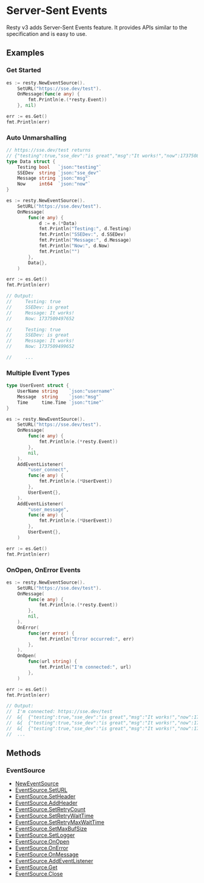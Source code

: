
# Server-Sent Events

Resty v3 adds Server-Sent Events feature. It provides APIs similar to the specification and is easy to use.

## Examples

### Get Started

```go
es := resty.NewEventSource().
    SetURL("https://sse.dev/test").
    OnMessage(func(e any) {
        fmt.Println(e.(*resty.Event))
    }, nil)

err := es.Get()
fmt.Println(err)
```

### Auto Unmarshalling

```go
// https://sse.dev/test returns
// {"testing":true,"sse_dev":"is great","msg":"It works!","now":1737508994502}
type Data struct {
    Testing bool   `json:"testing"`
    SSEDev  string `json:"sse_dev"`
    Message string `json:"msg"`
    Now     int64  `json:"now"`
}

es := resty.NewEventSource().
    SetURL("https://sse.dev/test").
    OnMessage(
        func(e any) {
            d := e.(*Data)
            fmt.Println("Testing:", d.Testing)
            fmt.Println("SSEDev:", d.SSEDev)
            fmt.Println("Message:", d.Message)
            fmt.Println("Now:", d.Now)
            fmt.Println("")
        },
        Data{},
    )

err := es.Get()
fmt.Println(err)

// Output:
//     Testing: true
//     SSEDev: is great
//     Message: It works!
//     Now: 1737509497652

//     Testing: true
//     SSEDev: is great
//     Message: It works!
//     Now: 1737509499652

//     ...
```


### Multiple Event Types

```go
type UserEvent struct {
    UserName string    `json:"username"`
    Message  string    `json:"msg"`
    Time     time.Time `json:"time"`
}

es := resty.NewEventSource().
    SetURL("https://sse.dev/test").
    OnMessage(
        func(e any) {
            fmt.Println(e.(*resty.Event))
        },
        nil,
    ).
    AddEventListener(
        "user_connect",
        func(e any) {
            fmt.Println(e.(*UserEvent))
        },
        UserEvent{},
    ).
    AddEventListener(
        "user_message",
        func(e any) {
            fmt.Println(e.(*UserEvent))
        },
        UserEvent{},
    )

err := es.Get()
fmt.Println(err)
```

### OnOpen, OnError Events

```go
es := resty.NewEventSource().
    SetURL("https://sse.dev/test").
    OnMessage(
        func(e any) {
            fmt.Println(e.(*resty.Event))
        },
        nil,
    ).
    OnError(
        func(err error) {
			fmt.Println("Error occurred:", err)
		},
    ).
    OnOpen(
        func(url string) {
			fmt.Println("I'm connected:", url)
		},
    )

err := es.Get()
fmt.Println(err)

// Output:
//  I'm connected: https://sse.dev/test
//  &{  {"testing":true,"sse_dev":"is great","msg":"It works!","now":1737510458794}}
//  &{  {"testing":true,"sse_dev":"is great","msg":"It works!","now":1737510460794}}
//  &{  {"testing":true,"sse_dev":"is great","msg":"It works!","now":1737510462794}}
//  ...
```


## Methods

### EventSource

* [NewEventSource](NewEventSource)
* [EventSource.SetURL](EventSource.SetURL)
* [EventSource.SetHeader](EventSource.SetHeader)
* [EventSource.AddHeader](EventSource.AddHeader)
* [EventSource.SetRetryCount](EventSource.SetRetryCount])
* [EventSource.SetRetryWaitTime](EventSource.SetRetryWaitTime)
* [EventSource.SetRetryMaxWaitTime](EventSource.SetRetryMaxWaitTime)
* [EventSource.SetMaxBufSize](EventSource.SetMaxBufSize)
* [EventSource.SetLogger](EventSource.SetLogger)
* [EventSource.OnOpen](EventSource.OnOpen)
* [EventSource.OnError](EventSource.OnError)
* [EventSource.OnMessage](EventSource.OnMessage)
* [EventSource.AddEventListener](EventSource.AddEventListener)
* [EventSource.Get](EventSource.Get)
* [EventSource.Close](EventSource.Close)
